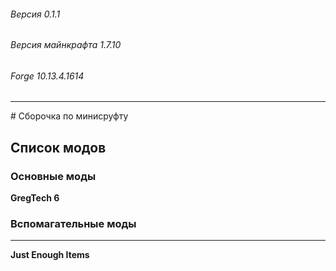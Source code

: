 ###### Версия 0.1.1
###### Версия майнкрафта 1.7.10
###### Forge 10.13.4.1614
<hr>
# Сборочка по минисруфту 


## Список модов 

### Основные моды   ###

**GregTech 6**


### Вспомагательные моды
<hr>

**Just Enough Items**
